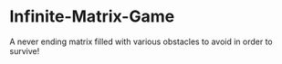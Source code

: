 # Infinite-Matrix-Game
A never ending matrix filled with various obstacles to avoid in order to survive!
